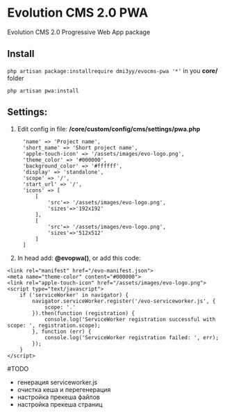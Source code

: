 # Evolution CMS 2.0 PWA
Evolution CMS 2.0 Progressive Web App package

## Install

`php artisan package:installrequire dmi3yy/evocms-pwa '*'` in you **core/** folder

`php artisan pwa:install`


## Settings:
1. Edit config in file: **/core/custom/config/cms/settings/pwa.php**
```
     'name' => 'Project name',
     'short_name' => 'Short project name',
     'apple-touch-icon' => '/assets/images/evo-logo.png',
     'theme_color' => '#000000',
     'background_color' => '#ffffff',
     'display' => 'standalone',
     'scope' => '/',
     'start_url' => '/',
     'icons' => [
         [
             'src'=> '/assets/images/evo-logo.png',
             'sizes'=>'192x192'
         ],
         [
             'src'=> '/assets/images/evo-logo.png',
             'sizes'=>'512x512'
         ]
     ] 
```

2. In head add: **@evopwa()**, or add this code: 
```
<link rel="manifest" href="/evo-manifest.json">
<meta name="theme-color" content="#000000"> 
<link rel="apple-touch-icon" href="/assets/images/evo-logo.png"> 
<script type="text/javascript">
    if ('serviceWorker' in navigator) {
        navigator.serviceWorker.register('/evo-serviceworker.js', {
            scope: '.' 
        }).then(function (registration) {
            console.log('ServiceWorker registration successful with scope: ', registration.scope);
        }, function (err) {
            console.log('ServiceWorker registration failed: ', err);
        });
    }
</script>
```



#TODO
- генерация serviceworker.js
- очистка кеша и перегенерация 
- настройка прекеша файлов 
- настройка прекеша страниц 
